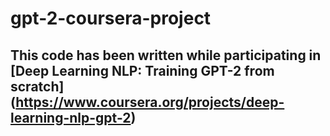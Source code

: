 # gpt-2-coursera-project

## This code has been written while participating in [Deep Learning NLP: Training GPT-2 from scratch] (https://www.coursera.org/projects/deep-learning-nlp-gpt-2)
